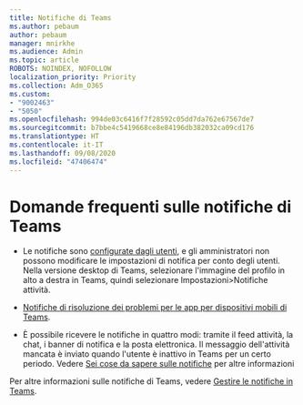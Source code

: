 ```yaml
---
title: Notifiche di Teams
ms.author: pebaum
author: pebaum
manager: mnirkhe
ms.audience: Admin
ms.topic: article
ROBOTS: NOINDEX, NOFOLLOW
localization_priority: Priority
ms.collection: Adm_O365
ms.custom:
- "9002463"
- "5050"
ms.openlocfilehash: 994de03c6416f7f28592c05dd7da762e67567de7
ms.sourcegitcommit: b7bbe4c5419668ce8e84196db382032ca09cd176
ms.translationtype: HT
ms.contentlocale: it-IT
ms.lasthandoff: 09/08/2020
ms.locfileid: "47406474"
---
```

# <a name="teams-notifications-faq"></a>Domande frequenti sulle notifiche di Teams


- Le notifiche sono [configurate dagli utenti](https://support.microsoft.com/office/1cc31834-5fe5-412b-8edb-43fecc78413d), e gli amministratori non possono modificare le impostazioni di notifica per conto degli utenti. Nella versione desktop di Teams, selezionare l'immagine del profilo in alto a destra in Teams, quindi selezionare Impostazioni>Notifiche attività.

- [Notifiche di risoluzione dei problemi per le app per dispositivi mobili di Teams](https://support.microsoft.com/office/6d125ac2-e440-4fab-8e4c-2227a52d460c).

- È possibile ricevere le notifiche in quattro modi: tramite il feed attività, la chat, i banner di notifica e la posta elettronica. Il messaggio dell'attività mancata è inviato quando l'utente è inattivo in Teams per un certo periodo. Vedere [Sei cose da sapere sulle notifiche](https://support.microsoft.com/office/abb62c60-3d15-4968-b86a-42fea9c22cf4) per altre informazioni

Per altre informazioni sulle notifiche di Teams, vedere [Gestire le notifiche in Teams](https://support.office.com/article/1cc31834-5fe5-412b-8edb-43fecc78413d#ID0EAABAAA).
